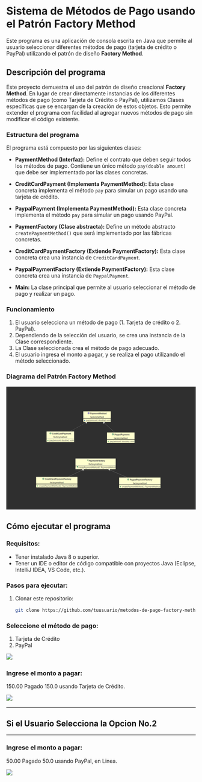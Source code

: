 # Sistema de Métodos de Pago usando el Patrón Factory Method

Este programa es una aplicación de consola escrita en Java que permite al usuario seleccionar diferentes métodos de pago (tarjeta de crédito o PayPal) utilizando el patrón de diseño **Factory Method**.

## Descripción del programa

Este proyecto demuestra el uso del patrón de diseño creacional **Factory Method**. En lugar de crear directamente instancias de los diferentes métodos de pago (como Tarjeta de Crédito o PayPal), utilizamos Clases específicas que se encargan de la creación de estos objetos. Esto permite extender el programa con facilidad al agregar nuevos métodos de pago sin modificar el código existente.

### Estructura del programa

El programa está compuesto por las siguientes clases:

- **PaymentMethod (Interfaz):** Define el contrato que deben seguir todos los métodos de pago. Contiene un único método `pay(double amount)` que debe ser implementado por las clases concretas.
  
- **CreditCardPayment (Implementa PaymentMethod):** Esta clase concreta implementa el método `pay` para simular un pago usando una tarjeta de crédito.
  
- **PaypalPayment (Implementa PaymentMethod):** Esta clase concreta implementa el método `pay` para simular un pago usando PayPal.

- **PaymentFactory (Clase abstracta):** Define un método abstracto `createPaymentMethod()` que será implementado por las fábricas concretas.

- **CreditCardPaymentFactory (Extiende PaymentFactory):** Esta clase concreta crea una instancia de `CreditCardPayment`.

- **PaypalPaymentFactory (Extiende PaymentFactory):** Esta clase concreta crea una instancia de `PaypalPayment`.

- **Main:** La clase principal que permite al usuario seleccionar el método de pago y realizar un pago.

### Funcionamiento

1. El usuario selecciona un método de pago (1. Tarjeta de crédito o 2. PayPal).
2. Dependiendo de la selección del usuario, se crea una instancia de la Clase correspondiente.
3. La Clase seleccionada crea el método de pago adecuado.
4. El usuario ingresa el monto a pagar, y se realiza el pago utilizando el método seleccionado.

### Diagrama del Patrón Factory Method

![ ](https://github.com/Yovanygt/imagenes/blob/main/diagrama%20factory.png)


## Cómo ejecutar el programa

### Requisitos:

- Tener instalado Java 8 o superior.
- Tener un IDE o editor de código compatible con proyectos Java (Eclipse, IntelliJ IDEA, VS Code, etc.).

### Pasos para ejecutar:

1. Clonar este repositorio:
   ```bash
   git clone https://github.com/tuusuario/metodos-de-pago-factory-method.git


### Seleccione el método de pago:
1. Tarjeta de Crédito
2. PayPal

![ ](https://github.com/Yovanygt/imagenes/blob/main/metodo_factory.png)



### Ingrese el monto a pagar:
150.00
Pagado 150.0 usando Tarjeta de Crédito.

![ ](https://github.com/Yovanygt/imagenes/blob/main/tarjeta_factory.png)


------------



## Si el Usuario Selecciona la Opcion No.2

------------

### Ingrese el monto a pagar:
50.00
Pagado 50.0 usando PayPal, en Linea.

![ ](https://github.com/Yovanygt/imagenes/blob/main/paypal_factory.png)


